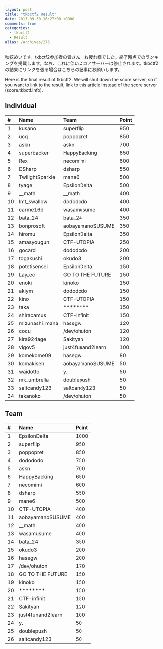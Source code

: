 ```yaml
---
layout: post
title: "tkbctf2 Result"
date: 2013-09-30 16:27:00 +0900
comments: true
categories:
  - tkbctf2
  - Result
alias: /archives/276
---
```


秋弦めいです。tkbctf2参加者の皆さん、お疲れ様でした。終了時点でのランキングを掲載します。なお、これに伴いスコアサーバーは停止されます。tkbctf2の結果にリンクを張る場合はこちらの記事にお願いします。

Here is the final result of tkbctf2. We will shut down the score server, so if you want to link to the result, link to this article instead of the score server (score.tkbctf.info).

Individual
----------

|\#|Name|Team|Point|
|:--|:---|:---|:----|
|1|kusano|superflip|950|
|2|ucq|poppopret|850|
|3|askn|askn|700|
|4|superbacker|HappyBacking|650|
|5|Rex|necomimi|600|
|6|DSharp|dsharp|550|
|7|TwilightSparkle|mane6|500|
|8|tyage|EpsilonDelta|500|
|9|\_\_math|\_\_math|400|
|10|lmt\_swallow|dodododo|400|
|11|carme16d|wasamusume|400|
|12|bata\_24|bata\_24|350|
|13|bonprosoft|aobayamanoSUSUME|350|
|14|hiromu|EpsilonDelta|350|
|15|amasyougun|CTF-UTOPIA|250|
|16|gocard|dodododo|200|
|17|togakushi|okudo3|200|
|18|potetisensei|EpsilonDelta|150|
|19|Lay\_ec|GO TO THE FUTURE|150|
|20|enoki|kinoko|150|
|21|akiym|dodododo|150|
|22|kino|CTF-UTOPIA|150|
|23|taka|\*\*\*\*\*\*\*\*|150|
|24|shiracamus|CTF-infinit|150|
|25|mizunashi\_mana|hasegw|120|
|26|cocu|/dev/ohuton|120|
|27|kira924age|Sakityan|120|
|28|vigov5|just4funand2learn|100|
|29|komekome09|hasegw|80|
|30|komakisen|aobayamanoSUSUME|50|
|31|waidotto|y.|50|
|32|mk\_umbrella|doublepush|50|
|33|saltcandy123|saltcandy123|50|
|34|takanoko|/dev/ohuton|50|

Team
----

|\#|Name|Point|
|:--|:---|:----|
|1|EpsilonDelta|1000|
|2|superflip|950|
|3|poppopret|850|
|4|dodododo|750|
|5|askn|700|
|6|HappyBacking|650|
|7|necomimi|600|
|8|dsharp|550|
|9|mane6|500|
|10|CTF-UTOPIA|400|
|11|aobayamanoSUSUME|400|
|12|\_\_math|400|
|13|wasamusume|400|
|14|bata\_24|350|
|15|okudo3|200|
|16|hasegw|200|
|17|/dev/ohuton|170|
|18|GO TO THE FUTURE|150|
|19|kinoko|150|
|20|\*\*\*\*\*\*\*\*|150|
|21|CTF-infinit|150|
|22|Sakityan|120|
|23|just4funand2learn|100|
|24|y.|50|
|25|doublepush|50|
|26|saltcandy123|50|
